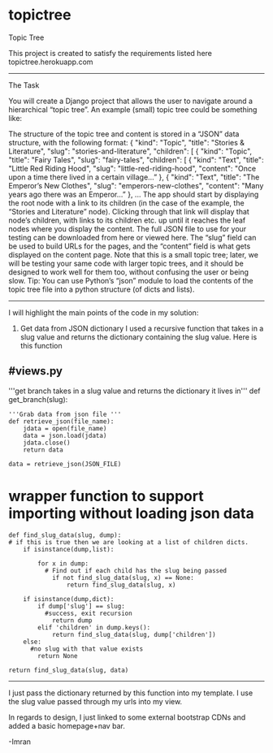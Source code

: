 topictree
=========

Topic Tree

This project is created to satisfy the requirements listed here
topictree.herokuapp.com
_____________________________________________________________________________________________________________________________________________________________________________________________


The Task

You will create a Django project that allows the user to navigate around a hierarchical “topic tree”.  An example (small) topic tree could be something like:

The structure of the topic tree and content is stored in a “JSON” data structure, with the following format:
{
    "kind": "Topic",
    "title": "Stories & Literature",
    "slug": "stories-and-literature",
    "children": [
        {
            "kind": "Topic",
            "title": "Fairy Tales",
            "slug": "fairy-tales",
            "children": [
                {
                    "kind": "Text",
                    "title": "Little Red Riding Hood",
                    "slug": "little-red-riding-hood",
                    "content": "Once upon a time there lived in a certain village…”
                },
                {
                    "kind": "Text",
                    "title": "The Emperor’s New Clothes",
                    "slug": "emperors-new-clothes",
                    "content": "Many years ago there was an Emperor…”
                },
        ...
The app should start by displaying the root node with a link to its children  (in the case of the example, the “Stories and Literature” node). Clicking through that link will display that node’s children, with links to its children etc. up until it reaches the leaf nodes where you display the content.
The full JSON file to use for your testing can be downloaded from here or viewed here. The “slug” field can be used to build URLs for the pages, and the “content” field is what gets displayed on the content page.
Note that this is a small topic tree; later, we will be testing your same code with larger topic trees, and it should be designed to work well for them too, without confusing the user or being slow.
Tip: You can use Python’s “json” module to load the contents of the topic tree file into a python structure (of dicts and lists).

_____________________________________________________________________________________________________________________________________________________________________________________________



I will highlight the main points of the code in my solution:

1) Get data from JSON dictionary
    I used a recursive function that takes in a slug value and returns the dictionary containing the slug value.
    Here is this function

#views.py
---------------------------------------------------------------------------------------
'''get branch takes in a slug value and returns the dictionary it lives in'''
def get_branch(slug):


	'''Grab data from json file '''
	def retrieve_json(file_name):
		jdata = open(file_name)
		data = json.load(jdata)
		jdata.close()
		return data

	data = retrieve_json(JSON_FILE)


  # wrapper function to support importing without loading json data
	def find_slug_data(slug, dump):
    # if this is true then we are looking at a list of children dicts.
		if isinstance(dump,list):

			for x in dump:
			  # Find out if each child has the slug being passed
				if not find_slug_data(slug, x) == None:
					return find_slug_data(slug, x)
					
		if isinstance(dump,dict):
			if dump['slug'] == slug:
			  #success, exit recursion
				return dump
			elif 'children' in dump.keys():
				return find_slug_data(slug, dump['children'])
		else:
		  #no slug with that value exists
			return None

	return find_slug_data(slug, data)

-----------------------------------------------------------------

I just pass the dictionary returned by this function into my template. I use the slug value passed through my urls into my view.

In regards to design, I just linked to some external bootstrap CDNs and added a basic homepage+nav bar.

-Imran


